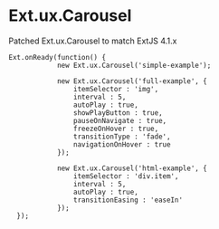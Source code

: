 Ext.ux.Carousel
===============

Patched Ext.ux.Carousel to match ExtJS 4.1.x

    Ext.onReady(function() {
                new Ext.ux.Carousel('simple-example');

                new Ext.ux.Carousel('full-example', {
                    itemSelector : 'img',
                    interval : 5,
                    autoPlay : true,
                    showPlayButton : true,
                    pauseOnNavigate : true,
                    freezeOnHover : true,
                    transitionType : 'fade',
                    navigationOnHover : true
                });

                new Ext.ux.Carousel('html-example', {
                    itemSelector : 'div.item',
                    interval : 5,
                    autoPlay : true,
                    transitionEasing : 'easeIn'
                });
      });
